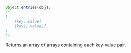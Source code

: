 ```js
Object.entries(obj);
/*
[
	[key, value]
	[key2, value2]
]
*/
```

Returns an array of arrays containing each key-value pair.